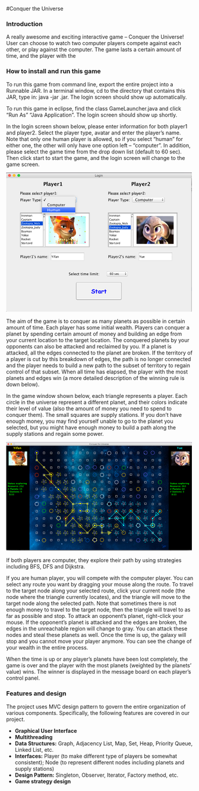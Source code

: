 #Conquer the Universe

### Introduction

A really awesome and exciting interactive game – Conquer the Universe! User can choose to watch two computer players compete against each other, or play against the computer. The game lasts a certain amount of time, and the player with the 

### How to install and run this game

To run this game from command line, export the entire project into a Runnable JAR. In a terminal window, cd to the directory that contains this JAR, type in: java -jar <JarName>.jar. The login screen should show up automatically. 

To run this game in eclipse, find the class GameLauncher.java and click “Run As”  “Java Application”. The login screen should show up shortly. 

In the login screen shown below, please enter information for both player1 and player2. Select the player type, avatar and enter the player’s name. Note that only one human player is allowed, so if you select “human” for either one, the other will only have one option left – “computer”. In addition, please select the game time from the drop down list (default to 60 sec). Then click start to start the game, and the login screen will change to the game screen. 

<img src="https://github.com/cit-upenn/594-s16-project-fastandfurious/blob/master/login.png" width="500px">

The aim of the game is to conquer as many planets as possible in certain amount of time. Each player has some initial wealth. Players can conquer a planet by spending certain amount of money and building an edge from your current location to the target location. The conquered planets by your opponents can also be attacked and reclaimed by you. If a planet is attacked, all the edges connected to the planet are broken. If the territory of a player is cut by this breakdown of edges, the path is no longer connected and the player needs to build a new path to the subset of territory to regain control of that subset. When all time has elapsed, the player with the most planets and edges win (a more detailed description of the winning rule is down below).

In the game window shown below, each triangle represents a player. Each circle in the universe represent a different planet, and their colors indicate their level of value (also the amount of money you need to spend to conquer them). The small squares are supply stations. If you don’t have enough money, you may find yourself unable to go to the planet you selected, but you might have enough money to build a path along the supply stations and regain some power.

<img src="https://github.com/cit-upenn/594-s16-project-fastandfurious/blob/master/game.png" width="500px">

If both players are computer, they explore their path by using strategies including BFS, DFS and Dijkstra.   

If you are human player, you will compete with the computer player. You can select any route you want by dragging your mouse along the route. To travel to the target node along your selected route, click your current node (the node where the triangle currently locates), and the triangle will move to the target node along the selected path. Note that sometimes there is not enough money to travel to the target node, then the triangle will travel to as far as possible and stop. To attack an opponent’s planet, right-click your mouse. If the opponent’s planet is attacked and the edges are broken, the edges in the unreachable region will change to gray. You can attack these nodes and steal these planets as well. Once the time is up, the galaxy will stop and you cannot move your player anymore. You can see the change of your wealth in the entire process.

When the time is up or any player’s planets have been lost completely, the game is over and the player with the most planets (weighted by the planets’ value) wins. The winner is displayed in the message board on each player’s control panel.

### Features and design 
The project uses MVC design pattern to govern the entire organization of various components. Specifically, the following features are covered in our project.

-	__Graphical User Interface__
-	__Multithreading__
-	__Data Structures:__
Graph, Adjacency List, Map, Set, Heap, Priority Queue, Linked List, etc.
-	__Interfaces:__ 
Player (to make different type of players be somewhat consistent);
Node (to represent different nodes including planets and supply stations)
-	__Design Pattern:__
Singleton, Observer, Iterator, Factory method, etc.
-	__Game strategy design__

